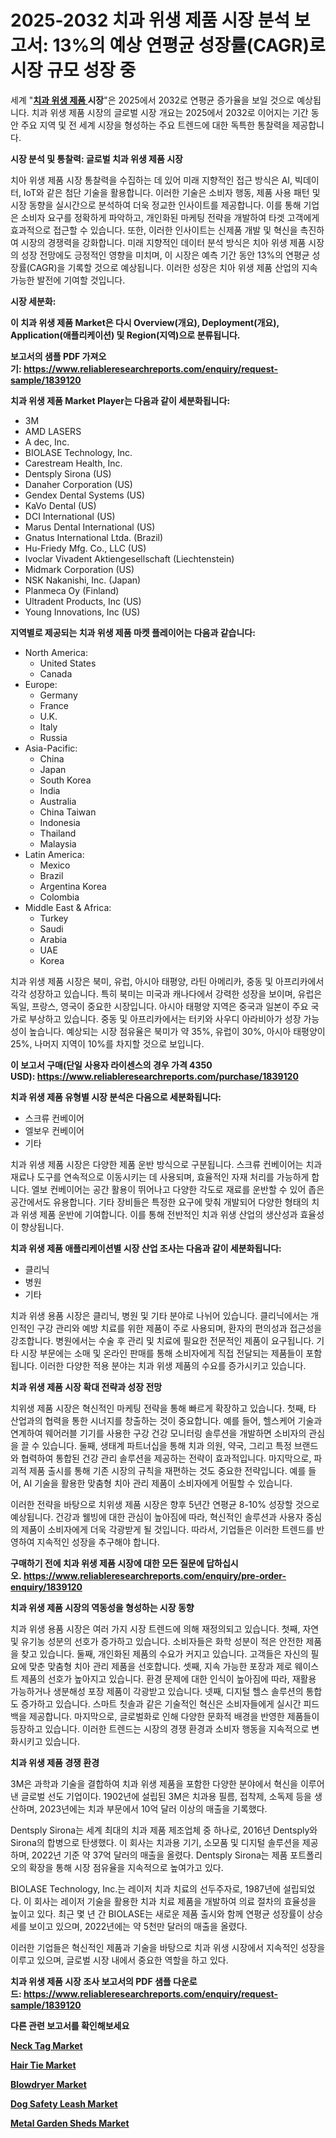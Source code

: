 <p><h1>2025-2032 치과 위생 제품 시장 분석 보고서: 13%의 예상 연평균 성장률(CAGR)로 시장 규모 성장 중</h1></p><p>세계 "<strong><a href="https://www.reliableresearchreports.com/dental-hygiene-product-r1839120?utm_campaign=106&utm_medium=8&utm_source=Github&utm_content=ia&utm_term=08022025&utm_id=dental-hygiene-product">치과 위생 제품&nbsp;</a></strong><strong>시장</strong>"은 2025에서 2032로 연평균 증가율을 보일 것으로 예상됩니다. 치과 위생 제품 시장의 글로벌 시장 개요는 2025에서 2032로 이어지는 기간 동안 주요 지역 및 전 세계 시장을 형성하는 주요 트렌드에 대한 독특한 통찰력을 제공합니다.</p>
<p><strong>시장 분석 및 통찰력: 글로벌 치과 위생 제품 시장</strong></p>
<p><p>치아 위생 제품 시장 통찰력을 수집하는 데 있어 미래 지향적인 접근 방식은 AI, 빅데이터, IoT와 같은 첨단 기술을 활용합니다. 이러한 기술은 소비자 행동, 제품 사용 패턴 및 시장 동향을 실시간으로 분석하여 더욱 정교한 인사이트를 제공합니다. 이를 통해 기업은 소비자 요구를 정확하게 파악하고, 개인화된 마케팅 전략을 개발하여 타겟 고객에게 효과적으로 접근할 수 있습니다. 또한, 이러한 인사이트는 신제품 개발 및 혁신을 촉진하여 시장의 경쟁력을 강화합니다. 미래 지향적인 데이터 분석 방식은 치아 위생 제품 시장의 성장 전망에도 긍정적인 영향을 미치며, 이 시장은 예측 기간 동안 13%의 연평균 성장률(CAGR)을 기록할 것으로 예상됩니다. 이러한 성장은 치아 위생 제품 산업의 지속 가능한 발전에 기여할 것입니다.</p><a href="%7CAUTHORITHY_DOMAIN_URL%7C?utm_campaign=106&utm_medium=8&utm_source=Github&utm_content=ia&utm_term=08022025&utm_id=dental-hygiene-product"></a></p>
<p><strong>시장 세분화:</strong></p>
<p><strong>이 치과 위생 제품 Market은 다시 Overview(개요), Deployment(개요), Application(애플리케이션) 및 Region(지역)으로 분류됩니다.</strong></p>
<p><strong>보고서의 샘플 PDF 가져오기:&nbsp;<a href="https://www.reliableresearchreports.com/enquiry/request-sample/1839120?utm_campaign=106&utm_medium=8&utm_source=Github&utm_content=ia&utm_term=08022025&utm_id=dental-hygiene-product">https://www.reliableresearchreports.com/enquiry/request-sample/1839120</a></strong><strong></strong></p>
<p><strong>치과 위생 제품 Market Player는 다음과 같이 세분화됩니다:</strong></p>
<p><ul><li>3M</li><li>AMD LASERS</li><li>A dec, Inc.</li><li>BIOLASE Technology, Inc.</li><li>Carestream Health, Inc.</li><li>Dentsply Sirona (US)</li><li>Danaher Corporation (US)</li><li>Gendex Dental Systems (US)</li><li>KaVo Dental (US)</li><li>DCI International (US)</li><li>Marus Dental International (US)</li><li>Gnatus International Ltda. (Brazil)</li><li>Hu-Friedy Mfg. Co., LLC (US)</li><li>Ivoclar Vivadent Aktiengesellschaft (Liechtenstein)</li><li>Midmark Corporation (US)</li><li>NSK Nakanishi, Inc. (Japan)</li><li>Planmeca Oy (Finland)</li><li>Ultradent Products, Inc (US)</li><li>Young Innovations, Inc (US)</li></ul></p>
<p><strong>지역별로 제공되는 치과 위생 제품 마켓 플레이어는 다음과 같습니다:</strong></p>
<p><ul>
    <li>
        North America:
        <ul>
            <li>United States</li>
            <li>Canada</li>
        </ul>
    </li>
    <li>
        Europe:
        <ul>
            <li>Germany</li>
            <li>France</li>
            <li>U.K.</li>
            <li>Italy</li>
            <li>Russia</li>
        </ul>
    </li>
    <li>
        Asia-Pacific:
        <ul>
            <li>China</li>
            <li>Japan</li>
            <li>South Korea</li>
            <li>India</li>
            <li>Australia</li>
            <li>China Taiwan</li>
            <li>Indonesia</li>
            <li>Thailand</li>
            <li>Malaysia</li>
        </ul>
    </li>
    <li>
        Latin America:
        <ul>
            <li>Mexico</li>
            <li>Brazil</li>
            <li>Argentina Korea</li>
            <li>Colombia</li>
        </ul>
    </li>
    <li>
        Middle East & Africa:
        <ul>
            <li>Turkey</li>
            <li>Saudi</li>
            <li>Arabia</li>
            <li>UAE</li>
            <li>Korea</li>
        </ul>
    </li>
    </ul></p>
<p><p>치과 위생 제품 시장은 북미, 유럽, 아시아 태평양, 라틴 아메리카, 중동 및 아프리카에서 각각 성장하고 있습니다. 특히 북미는 미국과 캐나다에서 강력한 성장을 보이며, 유럽은 독일, 프랑스, 영국이 중요한 시장입니다. 아시아 태평양 지역은 중국과 일본이 주요 국가로 부상하고 있습니다. 중동 및 아프리카에서는 터키와 사우디 아라비아가 성장 가능성이 높습니다. 예상되는 시장 점유율은 북미가 약 35%, 유럽이 30%, 아시아 태평양이 25%, 나머지 지역이 10%를 차지할 것으로 보입니다.</p></p>
<p><strong>이 보고서 구매(단일 사용자 라이센스의 경우 가격 4350 USD):&nbsp;<a href="https://www.reliableresearchreports.com/purchase/1839120?utm_campaign=106&utm_medium=8&utm_source=Github&utm_content=ia&utm_term=08022025&utm_id=dental-hygiene-product">https://www.reliableresearchreports.com/purchase/1839120</a></strong></p>
<p><strong>치과 위생 제품 유형별 시장 분석은 다음으로 세분화됩니다:</strong></p>
<p><ul><li>스크류 컨베이어</li><li>엘보우 컨베이어</li><li>기타</li></ul></p>
<p><p>치과 위생 제품 시장은 다양한 제품 운반 방식으로 구분됩니다. 스크류 컨베이어는 치과 재료나 도구를 연속적으로 이동시키는 데 사용되며, 효율적인 자재 처리를 가능하게 합니다. 엘보 컨베이어는 공간 활용이 뛰어나고 다양한 각도로 재료를 운반할 수 있어 좁은 공간에서도 유용합니다. 기타 장비들은 특정한 요구에 맞춰 개발되어 다양한 형태의 치과 위생 제품 운반에 기여합니다. 이를 통해 전반적인 치과 위생 산업의 생산성과 효율성이 향상됩니다.</p></p>
<p><strong>치과 위생 제품 애플리케이션별 시장 산업 조사는 다음과 같이 세분화됩니다:</strong></p>
<p><ul><li>클리닉</li><li>병원</li><li>기타</li></ul></p>
<p><p>치과 위생 용품 시장은 클리닉, 병원 및 기타 분야로 나뉘어 있습니다. 클리닉에서는 개인적인 구강 관리와 예방 치료를 위한 제품이 주로 사용되며, 환자의 편의성과 접근성을 강조합니다. 병원에서는 수술 후 관리 및 치료에 필요한 전문적인 제품이 요구됩니다. 기타 시장 부문에는 소매 및 온라인 판매를 통해 소비자에게 직접 전달되는 제품들이 포함됩니다. 이러한 다양한 적용 분야는 치과 위생 제품의 수요를 증가시키고 있습니다.</p></p>
<p><strong>치과 위생 제품 시장 확대 전략과 성장 전망</strong></p>
<p><p>치위생 제품 시장은 혁신적인 마케팅 전략을 통해 빠르게 확장하고 있습니다. 첫째, 타 산업과의 협력을 통한 시너지를 창출하는 것이 중요합니다. 예를 들어, 헬스케어 기술과 연계하여 웨어러블 기기를 사용한 구강 건강 모니터링 솔루션을 개발하면 소비자의 관심을 끌 수 있습니다. 둘째, 생태계 파트너십을 통해 치과 의원, 약국, 그리고 특정 브랜드와 협력하여 통합된 건강 관리 솔루션을 제공하는 전략이 효과적입니다. 마지막으로, 파괴적 제품 출시를 통해 기존 시장의 규칙을 재편하는 것도 중요한 전략입니다. 예를 들어, AI 기술을 활용한 맞춤형 치아 관리 제품이 소비자에게 어필할 수 있습니다.</p><p>이러한 전략을 바탕으로 치위생 제품 시장은 향후 5년간 연평균 8-10% 성장할 것으로 예상됩니다. 건강과 웰빙에 대한 관심이 높아짐에 따라, 혁신적인 솔루션과 사용자 중심의 제품이 소비자에게 더욱 각광받게 될 것입니다. 따라서, 기업들은 이러한 트렌드를 반영하여 지속적인 성장을 추구해야 합니다.</p></p>
<p><strong>구매하기 전에 치과 위생 제품 시장에 대한 모든 질문에 답하십시오.&nbsp;<a href="https://www.reliableresearchreports.com/enquiry/pre-order-enquiry/1839120?utm_campaign=106&utm_medium=8&utm_source=Github&utm_content=ia&utm_term=08022025&utm_id=dental-hygiene-product">https://www.reliableresearchreports.com/enquiry/pre-order-enquiry/1839120</a></strong><strong></strong></p>
<p><strong>치과 위생 제품 시장의 역동성을 형성하는 시장 동향</strong></p>
<p><p>치과 위생 용품 시장은 여러 가지 시장 트렌드에 의해 재정의되고 있습니다. 첫째, 자연 및 유기농 성분의 선호가 증가하고 있습니다. 소비자들은 화학 성분이 적은 안전한 제품을 찾고 있습니다. 둘째, 개인화된 제품의 수요가 커지고 있습니다. 고객들은 자신의 필요에 맞춘 맞춤형 치아 관리 제품을 선호합니다. 셋째, 지속 가능한 포장과 제로 웨이스트 제품의 선호가 높아지고 있습니다. 환경 문제에 대한 인식이 높아짐에 따라, 재활용 가능하거나 생분해성 포장 제품이 각광받고 있습니다. 넷째, 디지털 헬스 솔루션의 통합도 증가하고 있습니다. 스마트 칫솔과 같은 기술적인 혁신은 소비자들에게 실시간 피드백을 제공합니다. 마지막으로, 글로벌화로 인해 다양한 문화적 배경을 반영한 제품들이 등장하고 있습니다. 이러한 트렌드는 시장의 경쟁 환경과 소비자 행동을 지속적으로 변화시키고 있습니다.</p></p>
<p><strong>치과 위생 제품 경쟁 환경</strong></p>
<p><p>3M은 과학과 기술을 결합하여 치과 위생 제품을 포함한 다양한 분야에서 혁신을 이루어낸 글로벌 선도 기업이다. 1902년에 설립된 3M은 치과용 필름, 접착제, 소독제 등을 생산하며, 2023년에는 치과 부문에서 10억 달러 이상의 매출을 기록했다.</p><p>Dentsply Sirona는 세계 최대의 치과 제품 제조업체 중 하나로, 2016년 Dentsply와 Sirona의 합병으로 탄생했다. 이 회사는 치과용 기기, 소모품 및 디지털 솔루션을 제공하며, 2022년 기준 약 37억 달러의 매출을 올렸다. Dentsply Sirona는 제품 포트폴리오의 확장을 통해 시장 점유율을 지속적으로 높여가고 있다.</p><p>BIOLASE Technology, Inc.는 레이저 치과 치료의 선두주자로, 1987년에 설립되었다. 이 회사는 레이저 기술을 활용한 치과 치료 제품을 개발하여 의료 절차의 효율성을 높이고 있다. 최근 몇 년 간 BIOLASE는 새로운 제품 출시와 함께 연평균 성장률이 상승세를 보이고 있으며, 2022년에는 약 5천만 달러의 매출을 올렸다.</p><p>이러한 기업들은 혁신적인 제품과 기술을 바탕으로 치과 위생 시장에서 지속적인 성장을 이루고 있으며, 글로벌 시장 내에서 중요한 역할을 하고 있다.</p></p>
<p><strong>치과 위생 제품 시장 조사 보고서의 PDF 샘플 다운로드:&nbsp;<a href="https://www.reliableresearchreports.com/enquiry/request-sample/1839120?utm_campaign=106&utm_medium=8&utm_source=Github&utm_content=ia&utm_term=08022025&utm_id=dental-hygiene-product">https://www.reliableresearchreports.com/enquiry/request-sample/1839120</a></strong></p>
<p><strong></strong></p>
<p><strong></strong></p>
<p><strong></strong></p>
<p><strong></strong></p>
<p><strong>다른 관련 보고서를 확인해보세요</strong></p>
<p><strong><p><a href="https://github.com/ahamdyzabira4/Market-Research-Report-List-1/blob/main/neck-tag-market.md?utm_campaign=106&utm_medium=8&utm_source=Github&utm_content=ia&utm_term=08022025&utm_id=dental-hygiene-product">Neck Tag Market</a></p><p><a href="https://github.com/saroarmaicky/Market-Research-Report-List-1/blob/main/hair-tie-market.md?utm_campaign=106&utm_medium=8&utm_source=Github&utm_content=ia&utm_term=08022025&utm_id=dental-hygiene-product">Hair Tie Market</a></p><p><a href="https://github.com/lvaill871987/Market-Research-Report-List-1/blob/main/blowdryer-market.md?utm_campaign=106&utm_medium=8&utm_source=Github&utm_content=ia&utm_term=08022025&utm_id=dental-hygiene-product">Blowdryer Market</a></p><p><a href="https://github.com/saoutiguarro/Market-Research-Report-List-1/blob/main/dog-safety-leash-market.md?utm_campaign=106&utm_medium=8&utm_source=Github&utm_content=ia&utm_term=08022025&utm_id=dental-hygiene-product">Dog Safety Leash Market</a></p><p><a href="https://github.com/klaassenmackenzie6/Market-Research-Report-List-1/blob/main/metal-garden-sheds-market.md?utm_campaign=106&utm_medium=8&utm_source=Github&utm_content=ia&utm_term=08022025&utm_id=dental-hygiene-product">Metal Garden Sheds Market</a></p></strong></p>